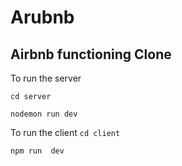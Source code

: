 # Arubnb
## Airbnb functioning Clone

To run the server

`cd server`


`nodemon run dev`

To run the client
`cd client`


`npm run  dev`
